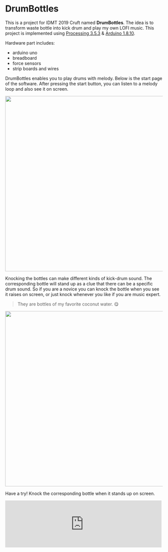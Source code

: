 # DrumBottles
This is a project for IDMT 2019 Cruft named **DrumBottles**. The idea is to transform waste bottle into kick drum and play my own LOFI music. This project is implemented using [Processing 3.5.3](https://processing.org/download/) & [Arduino 1.8.10](https://www.arduino.cc/). 

Hardware part includes:

* arduino uno 
* breadboard
* force sensors
* strip boards and wires

DrumBottles enables you to play drums with melody. Below is the start page of the software. After pressing the start button, you can listen to a melody loop and also see it on screen. 

<img src="http://huisblog.cn/DrumBottles/images/start_interface.jpeg" width="560"/>

Knocking the bottles can make different kinds of kick-drum sound. The corresponding bottle will stand up as a clue that there can be a specific drum sound. So if you are a novice you can knock the bottle when you see it raises on screen, or just knock whenever you like if you are music expert.

> They are bottles of my favorite coconut water. :yum:

<img src="http://huisblog.cn/DrumBottles/images/knocking_bottls.jpeg" width="560"/>



Have a try! Knock the corresponding bottle when it stands up on screen. 

<iframe width="500" align="middle" src="https://www.youtube.com/embed/ayQOoPAvtNA" frameborder="0" allow="accelerometer; autoplay; encrypted-media; gyroscope; picture-in-picture" allowfullscreen></iframe>